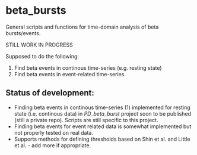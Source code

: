 # beta_bursts
General scripts and functions for time-domain analysis of beta bursts/events.

STILL WORK IN PROGRESS

Supposed to do the following:
1. Find beta events in continous time-series (e.g. resting state)
2. Find beta events in event-related time-series.

## Status of development:
* Finding beta events in continous time-series (1) implemented for resting state (i.e. continous data) in _PD_beta_burst_ project soon to be published (still a private repo). Scripts are still specific to this project.
* Finding beta events for event related data is somewhat implemented but not properly tested on real data.
* Supports methods for defining thresholds based on Shin et al. and Little et al. - add more if appropriate. 

